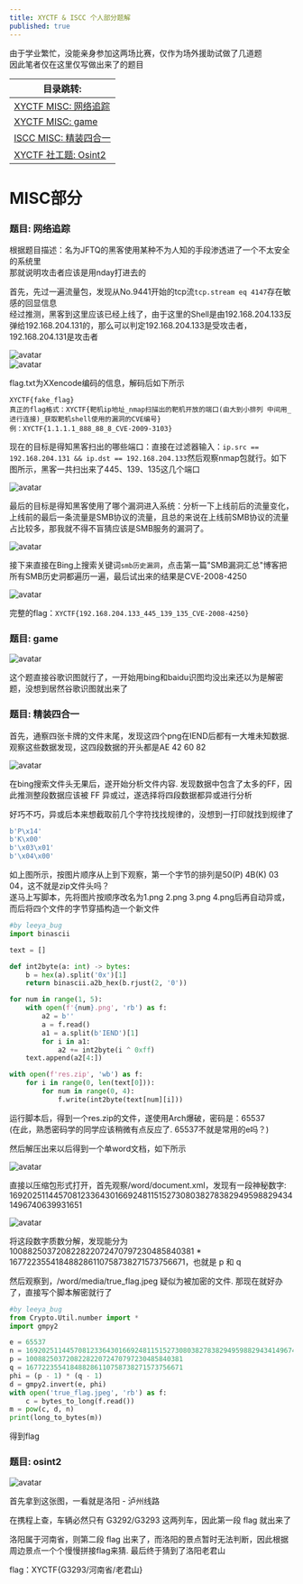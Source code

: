 ```yaml
---
title: XYCTF & ISCC 个人部分题解
published: true
---
```


由于学业繁忙，没能亲身参加这两场比赛，仅作为场外援助试做了几道题  
因此笔者仅在这里仅写做出来了的题目  

| 目录跳转: |
|--------|
| [XYCTF MISC: 网络追踪](#题目-网络追踪) |
| [XYCTF MISC: game](#题目-game) |
| [ISCC MISC: 精装四合一](#题目-精装四合一) |
| [XYCTF 社工题: Osint2](#题目-osint2) |


# [](#header-1)MISC部分

### [](#header-31)题目: 网络追踪

根据题目描述：名为JFTQ的黑客使用某种不为人知的手段渗透进了一个不太安全的系统里  
那就说明攻击者应该是用nday打进去的  

首先，先过一遍流量包，发现从No.9441开始的tcp流`tcp.stream eq 4147`存在敏感的回显信息  
经过推测，黑客到这里应该已经上线了，由于这里的Shell是由192.168.204.133反弹给192.168.204.131的，那么可以判定192.168.204.133是受攻击者，192.168.204.131是攻击者

![avatar](/image/2024-05-01-1.png)  
![avatar](/image/2024-05-01-0.png)  

flag.txt为XXencode编码的信息，解码后如下所示
```
XYCTF{fake_flag}
真正的flag格式：XYCTF{靶机ip地址_nmap扫描出的靶机开放的端口(由大到小排列 中间用_进行连接)_获取靶机shell使用的漏洞的CVE编号}
例：XYCTF{1.1.1.1_888_88_8_CVE-2009-3103}
```

现在的目标是得知黑客扫出的哪些端口：直接在过滤器输入：`ip.src == 192.168.204.131 && ip.dst == 192.168.204.133`然后观察nmap包就行。如下图所示，黑客一共扫出来了445、139、135这几个端口

![avatar](/image/2024-05-01-2.png)  


最后的目标是得知黑客使用了哪个漏洞进入系统：分析一下上线前后的流量变化，上线前的最后一条流量是SMB协议的流量，且总的来说在上线前SMB协议的流量占比较多，那我就不得不盲猜应该是SMB服务的漏洞了。

![avatar](/image/2024-05-01-3.png)  

接下来直接在Bing上搜索关键词`smb历史漏洞`，点击第一篇"SMB漏洞汇总"博客把所有SMB历史洞都遍历一遍，最后试出来的结果是CVE-2008-4250

![avatar](/image/2024-05-01-4.png)  


完整的flag：`XYCTF{192.168.204.133_445_139_135_CVE-2008-4250}`

### [](#header-33)题目: game

![avatar](/image/2024-05-01-5.png)  

这个题直接谷歌识图就行了，一开始用bing和baidu识图均没出来还以为是解密题，没想到居然谷歌识图就出来了

### [](#header-33)题目: 精装四合一

首先，通察四张卡牌的文件末尾，发现这四个png在IEND后都有一大堆未知数据.  
观察这些数据发现，这四段数据的开头都是AE 42 60 82

![avatar](/image/2024-05-01-6.png)  

在bing搜索文件头无果后，遂开始分析文件内容. 发现数据中包含了太多的FF，因此推测整段数据应该被 FF 异或过，遂选择将四段数据都异或进行分析  

好巧不巧，异或后本来想截取前几个字符找找规律的，没想到一打印就找到规律了

```py
b'P\x14'
b'K\x00'
b'\x03\x01'
b'\x04\x00'
```

如上图所示，按图片顺序从上到下观察，第一个字节的排列是50(P) 4B(K) 03 04，这不就是zip文件头吗？  
遂马上写脚本，先将图片按顺序改名为1.png 2.png 3.png 4.png后再自动异或，而后将四个文件的字节穿插构造一个新文件

```py
#by leeya_bug
import binascii

text = []

def int2byte(a: int) -> bytes:
    b = hex(a).split('0x')[1]
    return binascii.a2b_hex(b.rjust(2, '0'))

for num in range(1, 5):
    with open(f'{num}.png', 'rb') as f:
        a2 = b''
        a = f.read()
        a1 = a.split(b'IEND')[1]
        for i in a1:
            a2 += int2byte(i ^ 0xff)
    text.append(a2[4:])

with open(f'res.zip', 'wb') as f:
    for i in range(0, len(text[0])):
        for num in range(0, 4):
            f.write(int2byte(text[num][i]))

```

运行脚本后，得到一个res.zip的文件，遂使用Arch爆破，密码是：65537  
(在此，熟悉密码学的同学应该稍微有点反应了. 65537不就是常用的e吗？)

然后解压出来以后得到一个单word文档，如下所示

![avatar](/image/2024-05-01-8.png)  

直接以压缩包形式打开，首先观察/word/document.xml，发现有一段神秘数字: 
16920251144570812336430166924811515273080382783829495988294341496740639931651

![avatar](/image/2024-05-01-9.png)  

将这段数字质数分解，发现能分为
100882503720822822072470797230485840381 * 167722355418488286110758738271573756671，也就是 p 和 q

然后观察到，/word/media/true_flag.jpeg 疑似为被加密的文件. 那现在就好办了，直接写个脚本解密就行了

```py
#by leeya_bug
from Crypto.Util.number import *
import gmpy2

e = 65537
n = 16920251144570812336430166924811515273080382783829495988294341496740639931651
p = 100882503720822822072470797230485840381
q = 167722355418488286110758738271573756671
phi = (p - 1) * (q - 1)
d = gmpy2.invert(e, phi)
with open('true_flag.jpeg', 'rb') as f:
    c = bytes_to_long(f.read())
m = pow(c, d, n)
print(long_to_bytes(m))
```

得到flag

### [](#header-33)题目: osint2

![avatar](/image/2024-05-01-91.png)  

首先拿到这张图，一看就是洛阳 - 泸州线路

在携程上查，车辆必然只有 G3292/G3293 这两列车，因此第一段 flag 就出来了

洛阳属于河南省，则第二段 flag 出来了，而洛阳的景点暂时无法判断，因此根据周边景点一个个慢慢拼接flag来猜. 最后终于猜到了洛阳老君山

flag：XYCTF{G3293/河南省/老君山}

